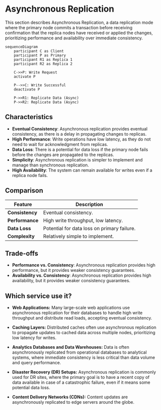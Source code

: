 # Asynchronous Replication



This section describes Asynchronous Replication, a data replication mode where the primary node commits a transaction before receiving confirmation that the replica nodes have received or applied the changes, prioritizing performance and availability over immediate consistency.

```mermaid
sequenceDiagram
    participant C as Client
    participant P as Primary
    participant R1 as Replica 1
    participant R2 as Replica 2

    C->>P: Write Request
    activate P

    P-->>C: Write Successful
    deactivate P

    P->>R1: Replicate Data (Async)
    P->>R2: Replicate Data (Async)
```

## Characteristics

- **Eventual Consistency**: Asynchronous replication provides eventual consistency, as there is a delay in propagating changes to replicas.
- **High Performance**: Write operations have low latency, as they do not need to wait for acknowledgment from replicas.
- **Data Loss**: There is a potential for data loss if the primary node fails before the changes are propagated to the replicas.
- **Simplicity**: Asynchronous replication is simpler to implement and manage than synchronous replication.
- **High Availability**: The system can remain available for writes even if a replica node fails.

## Comparison

| Feature | Description |
|---|---|
| **Consistency** | Eventual consistency. |
| **Performance** | High write throughput, low latency. |
| **Data Loss** | Potential for data loss on primary failure. |
| **Complexity** | Relatively simple to implement. |

## Trade-offs

- **Performance vs. Consistency**: Asynchronous replication provides high performance, but it provides weaker consistency guarantees.
- **Availability vs. Consistency**: Asynchronous replication provides high availability, but it provides weaker consistency guarantees.

## Which service use it?



-   **Web Applications:** Many large-scale web applications use asynchronous replication for their databases to handle high write throughput and distribute read loads, accepting eventual consistency.

-   **Caching Layers:** Distributed caches often use asynchronous replication to propagate updates to cached data across multiple nodes, prioritizing low latency for writes.

-   **Analytics Databases and Data Warehouses:** Data is often asynchronously replicated from operational databases to analytical systems, where immediate consistency is less critical than data volume and query performance.

-   **Disaster Recovery (DR) Setups:** Asynchronous replication is commonly used for DR sites, where the primary goal is to have a recent copy of data available in case of a catastrophic failure, even if it means some potential data loss.

-   **Content Delivery Networks (CDNs):** Content updates are asynchronously replicated to edge servers around the globe.

